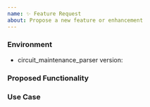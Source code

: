 ```yaml
---
name: ✨ Feature Request
about: Propose a new feature or enhancement
---
```


### Environment

- circuit_maintenance_parser version: <!-- Example: 1.0.0 -->

<!--
    Describe in detail the new functionality you are proposing.
-->

### Proposed Functionality

<!--
    Convey an example use case for your proposed feature. Write from the
    perspective of a user who would benefit from the proposed
    functionality and describe how.
--->

### Use Case
